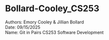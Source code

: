 # Bollard-Cooley_CS253
Authors: Emory Cooley & Jillian Bollard<br>
Date: 09/15/2025<br>
Name: Git in Pairs CS253 Software Development